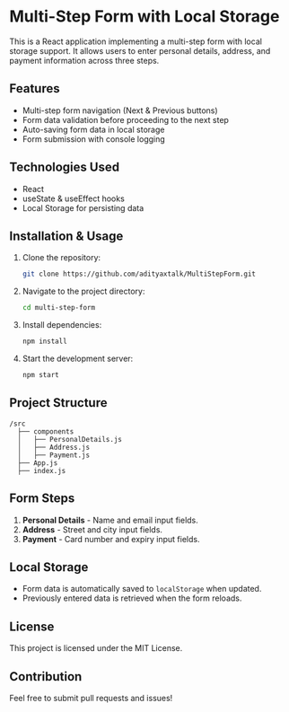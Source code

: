 # Multi-Step Form with Local Storage

This is a React application implementing a multi-step form with local storage support. It allows users to enter personal details, address, and payment information across three steps.

## Features

- Multi-step form navigation (Next & Previous buttons)
- Form data validation before proceeding to the next step
- Auto-saving form data in local storage
- Form submission with console logging

## Technologies Used

- React
- useState & useEffect hooks
- Local Storage for persisting data

## Installation & Usage

1. Clone the repository:
   ```sh
   git clone https://github.com/adityaxtalk/MultiStepForm.git
   ```
2. Navigate to the project directory:
   ```sh
   cd multi-step-form
   ```
3. Install dependencies:
   ```sh
   npm install
   ```
4. Start the development server:
   ```sh
   npm start
   ```

## Project Structure

```
/src
  ├── components
  │   ├── PersonalDetails.js
  │   ├── Address.js
  │   ├── Payment.js
  ├── App.js
  ├── index.js
```

## Form Steps

1. **Personal Details** - Name and email input fields.
2. **Address** - Street and city input fields.
3. **Payment** - Card number and expiry input fields.

## Local Storage

- Form data is automatically saved to `localStorage` when updated.
- Previously entered data is retrieved when the form reloads.

## License

This project is licensed under the MIT License.

## Contribution

Feel free to submit pull requests and issues!
